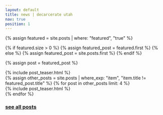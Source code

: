 ```yaml
---
layout: default
title: news | decarcerate utah
nav: true
position: 1
---
```


{% assign featured = site.posts | where: "featured", "true" %}

{% if featured.size > 0 %}
  {% assign featured_post = featured.first %}
{% else %}
  {% assign featured_post = site.posts.first %}
{% endif %}

{% assign post = featured_post %}
<div class="post-featured">
  {% include post_teaser.html %}
</div>

<div class="posts">
  {% assign other_posts = site.posts | where_exp: "item", "item.title != featured_post.title" %}
  {% for post in other_posts limit: 4 %}
    <div class="post-teaser">
      {% include post_teaser.html %}
    </div>
  {% endfor %}
</div>

<div class="all-posts">
  <h3><a href="/posts/">see all posts</a></h3>
</div>


